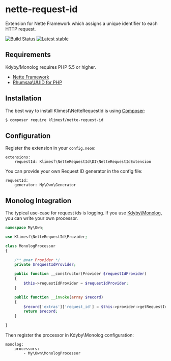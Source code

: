 # nette-request-id
Extension for Nette Framework which assigns a unique identifier to each HTTP request.

[![Build Status](https://travis-ci.org/klimesf/nette-request-id.svg)](https://travis-ci.org/klimesf/nette-request-id)
[![Latest stable](https://img.shields.io/packagist/v/klimesf/nette-request-id.svg)](https://packagist.org/packages/klimesf/nette-request-id)

Requirements
------------

Kdyby/Monolog requires PHP 5.5 or higher.

- [Nette Framework](https://github.com/nette/nette)
- [Rhumsaa\UUID for PHP](https://github.com/ramsey/uuid)


Installation
------------

The best way to install Klimesf\NetteRequestId is using  [Composer](http://getcomposer.org/):

```sh
$ composer require klimesf/nette-request-id
```


Configuration
-------------

Register the extension in your `config.neon`:

```
extensions:
	requestId: Klimesf\NetteRequestId\DI\NetteRequestIdExtension
```

You can provide your own Request ID generator in the config file:

```
requestId:
	generator: My\Own\Generator
```


Monolog Integration
-------------------

The typical use-case for request ids is logging. If you use [Kdyby\Monolog](https://github.com/kdyby/monolog), you
can write your own processor.

```php
namespace My\Own;

use Klimesf\NetteRequestId\Provider;

class MonologProcessor
{

	/** @var Provider */
	private $requestIdProvider;

	public function __constructor(Provider $requestIdProvider)
	{
		$this->requestIdProvider = $requestIdProvider;
	}

	public function __invoke(array $record)
	{
		$record['extras']['request_id'] = $this->provider->getRequestId();
		return $record;
	}

}
```

Then register the processor in Kdyby\Monolog configuration:

```
monolog:
	processors:
		- My\Own\MonologProcessor
```
